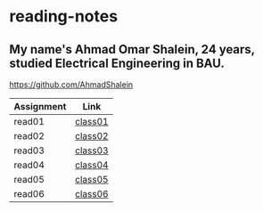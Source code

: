 # reading-notes

## My name's Ahmad Omar Shalein, 24 years, studied Electrical Engineering in BAU.
https://github.com/AhmadShalein


| Assignment | Link               |
|------------|--------------------|
| read01     | [class01](class01) |
| read02     | [class02](class02) |
| read03     | [class03](class03) |
| read04     | [class04](class04) |
| read05     | [class05](class05) |
| read06     | [class06](class06) |
